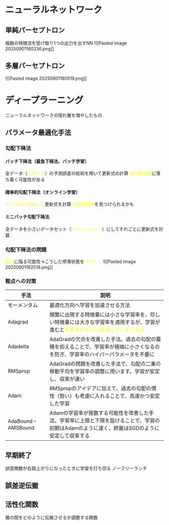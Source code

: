 # ニューラルネットワーク
## 単純パーセプトロン
複数の特徴涼を受け取り1つの出力を出すNN
![[Pasted image 20250901160336.png]]
## 多層パーセプトロン
![[Pasted image 20250901160519.png]]
# ディープラーニング
ニューラルネットワークの隠れ層を増やしたもの
## パラメータ最適化手法
### 勾配下降法
#### バッチ下降法（最急下降法、バッチ学習）
全データ（<font color="#ffff00">エポック</font>）の予測誤差の総和を用いて更新式の計算
<font color="#ffff00">局所最適解</font>に落ち着く可能性がある
#### 確率的勾配下降法（オンライン学習）
<font color="#ffff00">ランダムに抽出して</font>更新式を計算
<font color="#ffff00">大域最適解</font>を見つけられるかも
#### ミニバッチ勾配下降法
全データを小さいデータセット（<font color="#ffff00">イテレーション</font>）にしてそれごとに更新式を計算

### 勾配下降法の問題
<font color="#ffff00">鞍点</font>に陥る可能性→こうした停滞状態を<font color="#ffff00">プラトー</font>
![[Pasted image 20250901162518.png]]
### 鞍点への対策

| 手法                | 説明                                                                                           |
| ----------------- | -------------------------------------------------------------------------------------------- |
| モーメンタム            | 最適化方向へ学習を加速させる方法                                                                             |
| Adagrad           | 頻繁に出現する特徴量には小さな学習率を、珍しい特徴量には大きな学習率を適用するが、学習が進むと<font color="#ffff00">学習率がゼロに収束してしまう欠点</font> |
| Adadelta          | AdaGradの欠点を改善した手法。過去の勾配の蓄積を抑えることで、学習率が極端に小さくなるのを防ぎ、学習率のハイパーパラメータを不要に                         |
| RMSprop           | AdaGradの問題を改善した手法で、勾配の二乗の移動平均を学習率の調整に用います。学習が安定し、収束が速い                                       |
| Adam              | RMSpropのアイデアに加えて、過去の勾配の慣性（勢い）も考慮に入れることで、高速かつ安定した学習                                           |
| AdaBound・AMSBound | Adamの学習率が発散する可能性を改善した手法。学習率に上限と下限を設けることで、学習の初期はAdamのように速く、終盤はSGDのように安定して収束する                 |
## 早期終了
誤差関数が右肩上がりになったときに学習を打ち切る
ノーフリーランチ

## 誤差逆伝搬

## 活性化関数
層の間をどのように伝搬させるか調整する関数
### 



